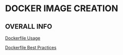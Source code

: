 # DOCKER IMAGE CREATION


## OVERALL INFO

[Dockerfile Usage](https://docs.docker.com/engine/reference/builder/#usage)

[Dockerfile Best Practices](https://docs.docker.com/develop/develop-images/dockerfile_best-practices/)

























